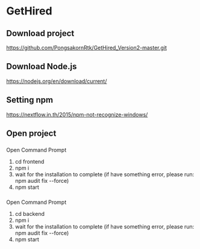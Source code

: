 # GetHired

## Download project
https://github.com/PongsakornRtk/GetHired_Version2-master.git

##  Download Node.js
https://nodejs.org/en/download/current/

## Setting npm
https://nextflow.in.th/2015/npm-not-recognize-windows/

## Open project

### <Frontend file>
Open Command Prompt
1. cd frontend
2. npm i
3. wait for the installation to complete (if have something error, please run: npm audit fix --force)
4. npm start

### <Backend file>
Open Command Prompt
1. cd backend
2. npm i
3. wait for the installation to complete (if have something error, please run: npm audit fix --force)
4. npm start
